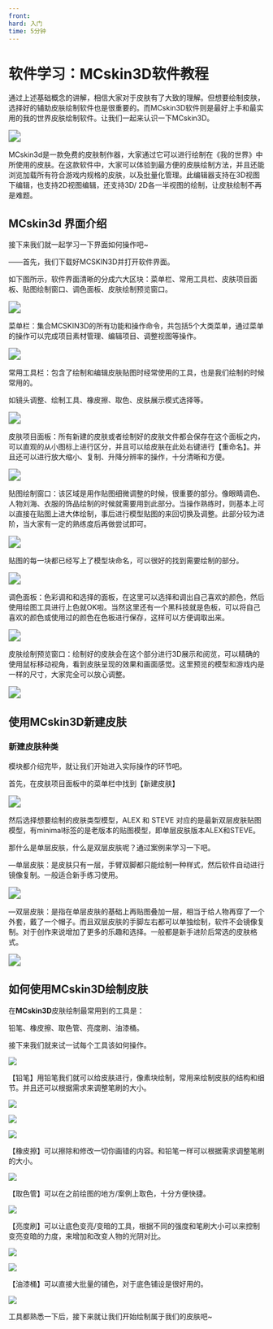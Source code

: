 ```yaml
---
front: 
hard: 入门
time: 5分钟
---
```

# 软件学习：MCskin3D软件教程

通过上述基础概念的讲解，相信大家对于皮肤有了大致的理解。但想要绘制皮肤，选择好的辅助皮肤绘制软件也是很重要的。而MCskin3D软件则是最好上手和最实用的我的世界皮肤绘制软件。让我们一起来认识一下MCskin3D。

<img src="./media/1_3/image01.png" style="zoom:150%;" />

MCskin3d是一款免费的皮肤制作器，大家通过它可以进行绘制在《我的世界》中所使用的皮肤。在这款软件中，大家可以体验到最方便的皮肤绘制方法，并且还能浏览加载所有符合游戏内规格的皮肤，以及批量化管理。此编辑器支持在3D视图下编辑，也支持2D视图编辑，还支持3D/ 2D各一半视图的绘制，让皮肤绘制不再是难题。



## MCskin3d 界面介绍

接下来我们就一起学习一下界面如何操作吧~

——首先，我们下载好MCSKIN3D并打开软件界面。

如下图所示，软件界面清晰的分成六大区块：菜单栏、常用工具栏、皮肤项目面板、贴图绘制窗口、调色面板、皮肤绘制预览窗口。

<img src="./media/1_3/image02.png" style="zoom:150%;" />

菜单栏：集合MCSKIN3D的所有功能和操作命令，共包括5个大类菜单，通过菜单的操作可以完成项目素材管理、编辑项目、调整视图等操作。

<img src="./media/1_3/image03.png" style="zoom:150%;" />

常用工具栏：包含了绘制和编辑皮肤贴图时经常使用的工具，也是我们绘制的时候常用的。

如镜头调整、绘制工具、橡皮擦、取色、皮肤展示模式选择等。

<img src="./media/1_3/image04.png" style="zoom:150%;" />

皮肤项目面板：所有新建的皮肤或者绘制好的皮肤文件都会保存在这个面板之内，可以直观的从小图标上进行区分，并且可以给皮肤在此处右键进行【重命名】。并且还可以进行放大缩小、复制、升降分辨率的操作，十分清晰和方便。

<img src="./media/1_3/image05.png" style="zoom:150%;" />

贴图绘制窗口：该区域是用作贴图细微调整的时候，很重要的部分。像眼睛调色、人物刘海、衣服的饰品绘制的时候就需要用到此部分。当操作熟练时，则基本上可以直接在贴图上进大体绘制，事后进行模型贴图的来回切换及调整。此部分较为进阶，当大家有一定的熟练度后再做尝试即可。

<img src="./media/1_3/image06.png" style="zoom:150%;" />

贴图的每一块都已经写上了模型块命名，可以很好的找到需要绘制的部分。

<img src="./media/1_3/image07.png" style="zoom:150%;" />

调色面板：色彩调和和选择的面板，在这里可以选择和调出自己喜欢的颜色，然后使用绘图工具进行上色就OK啦。当然这里还有一个黑科技就是色板，可以将自己喜欢的颜色或使用过的颜色在色板进行保存，这样可以方便调取出来。

<img src="./media/1_3/image08.png" style="zoom:150%;" />

皮肤绘制预览窗口：绘制好的皮肤会在这个部分进行3D展示和阅览，可以精确的使用鼠标移动视角，看到皮肤呈现的效果和画面感觉。这里预览的模型和游戏内是一样的尺寸，大家完全可以放心调整。

<img src="./media/1_3/image09.png" style="zoom:150%;" />



## 使用MCskin3D新建皮肤

### 新建皮肤种类

模块都介绍完毕，就让我们开始进入实际操作的环节吧。

首先，在皮肤项目面板中的菜单栏中找到【新建皮肤】

<img src="./media/1_3/image10.png" style="zoom:150%;" />

然后选择想要绘制的皮肤类型模型，ALEX 和 STEVE 对应的是最新双层皮肤贴图模型，有minimal标签的是老版本的贴图模型，即单层皮肤版本ALEX和STEVE。

那什么是单层皮肤，什么是双层皮肤呢？通过案例来学习一下吧。

—单层皮肤：是皮肤只有一层，手臂双脚都只能绘制一种样式，然后软件自动进行镜像复制。一般适合新手练习使用。

<img src="./media/1_3/image11.png" style="zoom:150%;" />

—双层皮肤：是指在单层皮肤的基础上再贴图叠加一层，相当于给人物再穿了一个外套，戴了一个帽子。而且双层皮肤的手脚左右都可以单独绘制，软件不会镜像复制。对于创作来说增加了更多的乐趣和选择。一般都是新手进阶后常选的皮肤格式。

<img src="./media/1_3/image12.png" style="zoom:150%;" />



## 如何使用MCskin3D绘制皮肤 

在**MCskin3D**皮肤绘制最常用到的工具是：

铅笔、橡皮擦、取色管、亮度刷、油漆桶。

接下来我们就来试一试每个工具该如何操作。

![](./media/1_3/image13.png)

【铅笔】用铅笔我们就可以给皮肤进行，像素块绘制，常用来绘制皮肤的结构和细节。并且还可以根据需求来调整笔刷的大小。

![](./media/1_3/image14.png)

![](./media/1_3/image15.png)

![](./media/1_3/image16.png)

【橡皮擦】可以擦除和修改一切你画错的内容。和铅笔一样可以根据需求调整笔刷的大小。

![](./media/1_3/image17.png)

【取色管】可以在之前绘图的地方/案例上取色，十分方便快捷。

![](./media/1_3/image18.png)

【亮度刷】可以让底色变亮/变暗的工具，根据不同的强度和笔刷大小可以来控制变亮变暗的力度，来增加和改变人物的光阴对比。

![](./media/1_3/image19.png)

![](./media/1_3/image20.png)

【油漆桶】可以直接大批量的铺色，对于底色铺设是很好用的。

![](./media/1_3/image21.png)

工具都熟悉一下后，接下来就让我们开始绘制属于我们的皮肤吧~
